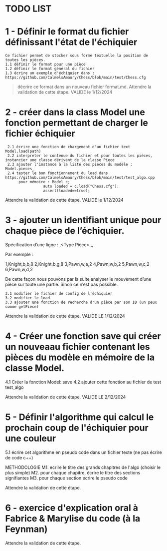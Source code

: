 # TODO LIST

# 1 - Définir le format du fichier définissant l'état de l'échiquier
    Ce fichier permet de stocker sous forme textuelle la position de toutes les pièces.
    1.1 définir le format pour une pièce 
    1.2 définir le format général du fichier
    1.3 écrire un exemple d'échiquier dans : https://github.com/CalmelsAmaury/Chess/blob/main/test/Chess.cfg

 > décrire ce format dans un nouveau fichier format.md.
Attendre la validation de cette étape. VALIDE le 1/12/2024 

# 2 - créer dans la class Model une fonction permettant de charger le fichier échiquier
     2.1 écrire une fonction de chargement d'un fichier text Model.load(path)
     2.2 interpreter le contenue du fichier et pour toutes les pièces, instancier une classe dérivant de la classe Piece
     2.3 ajouter l'instance à la liste des pieces du modèle : Model.pieces_
     2.4 tester le bon fonctionnement du load dans https://github.com/CalmelsAmaury/Chess/blob/main/test/test_algo.cpp
          pour mémoire : Model c;
                     auto loaded = c.load("Chess.cfg");
                     assert(loaded==true);

Attendre la validation de cette étape. VALIDE le 1/12/2024 

# 3 - ajouter un identifiant unique pour chaque pièce de l’échiquier.

Spécification d’une ligne : <id>,<Type Pièce>,<Couleur>,<colonne>,<rang>

Par exemple :

1,Knight,b,b,8
2,Knight,b,g,8
3,Pawn,w,a,2
4,Pawn,w,b,2
5,Pawn,w,c,2
6,Pawn,w,d,2


De cette façon nous pouvons par la suite analyser le mouvement d’une pièce sur toute une partie. Sinon ce n’est pas possible.

    3.1 modifier le fichier de config de l'échiquier
    3.2 modifier le load
    3.3 ajouter une fonction de recherche d'un pièce par son ID (un peux comme getPiece)

Attendre la validation de cette étape. VALIDE LE 1/12/2024

# 4 - Créer une fonction save qui créer un nouveaau fichier contenant les pièces du modèle en mémoire de la classe Model.
  4.1 Créer la fonction Model::save
  4.2 ajouter cette fonction au fichier de test test_algo

Attendre la validation de cette étape. VALIDE LE 2/12/2024

# 5 - Définir l'algorithme qui calcul le prochain coup de l'échiquier pour une couleur
  5.1 écrire cet algorithme en pseudo code dans un fichier texte (ne pas écrire de code c++)

  METHODOLOGIE
  M1. ecrire le titre des grands chapitres de l'algo (choisir le plus simple)
  M2. pour chaque chapitre, écrire le titre des sections signifiantes
  M3. pour chaque section écrire le pseudo code
  
Attendre la validation de cette étape.  

# 6 - exercice d'explication oral à Fabrice & Marylise du code (à la Feynman)

Attendre la validation de cette étape. 


